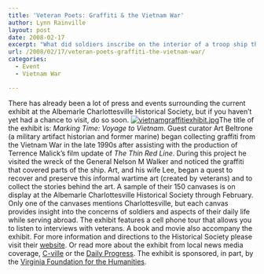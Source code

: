 ```yaml
---
title: 'Veteran Poets: Graffiti & the Vietnam War'
author: Lynn Rainville
layout: post
date: 2008-02-17
excerpt: "What did soldiers inscribe on the interior of a troop ship that carried them to Vietnam ? Find out at the Albemarle Charlottesville Historical Society's current exhibit curated by Art Beltrone: Marking Time: Voyage to Vietnam....."
url: /2008/02/17/veteran-poets-graffiti-the-vietnam-war/
categories:
  - Event
  - Vietnam War

---
```

There has already been a lot of press and events surrounding the current exhibit at the Albemarle Charlottesville Historical Society, but if you haven&#8217;t yet had a chance to visit, do so soon. <a href="http://www.locohistory.org/blog/albemarle/2008/02/17/veteran-poets-graffiti-the-vietnam-war/189/" rel="attachment wp-att-189" title="vietnamgraffitiexhibit.jpg"><img src="http://www.locohistory.org/blog/albemarle/wp-content/uploads/2008/02/vietnamgraffitiexhibit.jpg" alt="vietnamgraffitiexhibit.jpg" /></a>The title of the exhibit is: _Marking Time: Voyage to Vietnam_. Guest curator Art Beltrone (a military artifact historian and former marine) began collecting graffiti from the Vietnam War in the late 1990s after assisting with the production of Terrence Malick&#8217;s film update of _The Thin Red Line_. During this project he visited the wreck of the General Nelson M Walker and noticed the graffiti that covered parts of the ship. Art, and his wife Lee, began a quest to recover and preserve this informal wartime art (created by veterans) and to collect the stories behind the art. A sample of their 150 canvases is on display at the Albemarle Charlottesville Historical Society through February. Only one of the canvases mentions Charlottesville, but each canvas provides insight into the concerns of soldiers and aspects of their daily life while serving abroad. The exhibit features a cell phone tour that allows you to listen to interviews with veterans. A book and movie also accompany the exhibit. For more information and directions to the Historical Society please visit their <a href="http://albemarlehistory.org/current_exhibit.htm" target="_blank">website</a>. Or read more about the exhibit from local news media coverage, <a href="http://www.c-ville.com/index.php?cat=1990507071411724&ShowArticle_ID=11430601080889207" target="_blank">C-ville</a> or the <a href="http://www.dailyprogress.com/servlet/Satellite?pagename=CDP/MGArticle/CDP_BasicArticle&cid=1173354619907&c=MGArticle" target="_blank">Daily Progress</a>. The exhibit is sponsored, in part, by the [Virginia Foundation for the Humanities][1]. <span style="font-weight: bold; font-style: italic"></span>

 [1]: http://www.virginiafoundation.org/